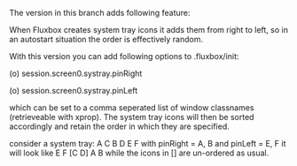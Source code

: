 The version in this branch adds following feature:

When Fluxbox creates system tray icons it adds them from right to left,
so in an autostart situation the order is effectively random.

With this version you can add following options to .fluxbox/init:

(o) session.screen0.systray.pinRight

(o) session.screen0.systray.pinLeft

which can be set to a comma seperated list of window classnames
(retrieveable with xprop). The system tray icons will then be sorted
accordingly and retain the order in which they are specified.

consider a system tray: A C B D E F
with pinRight = A, B and pinLeft = E, F it will look like
E F [C D] A B while the icons in [] are un-ordered as usual.
